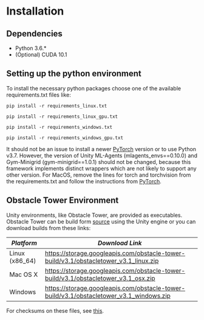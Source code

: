# Installation

## Dependencies

- Python 3.6.*
- (Optional) CUDA 10.1

## Setting up the python environment

To install the necessary python packages choose one of the available requirements.txt files like:

`pip install -r requirements_linux.txt`

`pip install -r requirements_linux_gpu.txt`

`pip install -r requirements_windows.txt`

`pip install -r requirements_windows_gpu.txt`

It should not be an issue to install a newer [PyTorch](https://pytorch.org/get-started/locally/) version or to use Python v3.7.
However, the version of Unity ML-Agents (mlagents_envs==0.10.0) and Gym-Minigrid (gym-minigrid==1.0.1) should not be changed, because this framework implements distinct wrappers which are not likely to support any other version.
For MacOS, remove the lines for torch and torchvision from the requirements.txt and follow the instructions from [PyTorch](https://pytorch.org/get-started/locally/).

## Obstacle Tower Environment

Unity environments, like Obstacle Tower, are provided as executables.
Obstacle Tower can be build form [source](https://github.com/Unity-Technologies/obstacle-tower-source) using the Unity engine or you can download builds from these links:

| *Platform*     | *Download Link*                                                                     |
| --- | --- |
| Linux (x86_64) | https://storage.googleapis.com/obstacle-tower-build/v3.1/obstacletower_v3.1_linux.zip   |
| Mac OS X       | https://storage.googleapis.com/obstacle-tower-build/v3.1/obstacletower_v3.1_osx.zip     |
| Windows        | https://storage.googleapis.com/obstacle-tower-build/v3.1/obstacletower_v3.1_windows.zip |

For checksums on these files, see [this](https://storage.googleapis.com/obstacle-tower-build/v3.1/ote-v3.1-checksums.txt).
